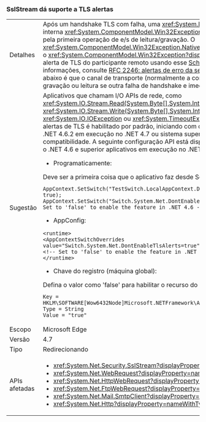 ### <a name="sslstream-supports-tls-alerts"></a>SslStream dá suporte a TLS alertas

|   |   |
|---|---|
|Detalhes|Após um handshake TLS com falha, uma <xref:System.IO.IOException?displayProperty=name> com uma interna <xref:System.ComponentModel.Win32Exception?displayProperty=name> exceção será lançada pela primeira operação de e/s de leitura/gravação. O <xref:System.ComponentModel.Win32Exception.NativeErrorCode?displayProperty=name> de código para o <xref:System.ComponentModel.Win32Exception?displayProperty=name> pode ser mapeado para o alerta de TLS do participante remoto usando esse [Schannel documentação](https://msdn.microsoft.com/library/windows/desktop/dd721886%28v=vs.85%29.aspx). Para obter mais informações, consulte [RFC 2246: alertas de erro da seção 7.2.2](https://tools.ietf.org/html/rfc2246#section-7.2.2)o comportamento no .NET 4.6.2 e abaixo é que o canal de transporte (normalmente a conexão de TCP) atingirá o tempo limite durante a gravação ou leitura se outra falha de handshake e imediatamente depois rejeitou a conexão.|
|Sugestão|Aplicativos que chamam I/O APIs de rede, como <xref:System.IO.Stream.Read(System.Byte[],System.Int32,System.Int32)> / <xref:System.IO.Stream.Write(System.Byte[],System.Int32,System.Int32)> deve tratar <xref:System.IO.IOException> ou <xref:System.TimeoutException?displayProperty=name>. O recurso de alertas de TLS é habilitado por padrão, iniciando com o .NET 4.7. Aplicativos voltados para o .NET 4.0 - .NET 4.6.2 em execução no .NET 4.7 ou sistema superior terá o recurso desativado para preservar a compatibilidade. A seguinte configuração API está disponível para habilitar ou desabilitar o recurso para o .NET 4.6 e superior aplicativos em execução no .NET 4.7 ou framework superior.<ul><li>Programaticamente:</li></ul>Deve ser a primeira coisa que o aplicativo faz desde ServicePointManager inicializar apenas uma vez:<pre><code class="language-C#">AppContext.SetSwitch(&quot;TestSwitch.LocalAppContext.DisableCaching&quot;, true);&#13;&#10;AppContext.SetSwitch(&quot;Switch.System.Net.DontEnableTlsAlerts&quot;, true); // Set to &#39;false&#39; to enable the feature in .NET 4.6 - 4.6.2.&#13;&#10;</code></pre><ul><li>AppConfig:</li></ul><pre><code class="language-XML">&lt;runtime&gt;&#13;&#10;&lt;AppContextSwitchOverrides value=&quot;Switch.System.Net.DontEnableTlsAlerts=true&quot;/&gt;&#13;&#10;&lt;!-- Set to &#39;false&#39; to enable the feature in .NET 4.6 - 4.6.2. --&gt;&#13;&#10;&lt;/runtime&gt;&#13;&#10;</code></pre><ul><li>Chave do registro (máquina global):</li></ul>Defina o valor como 'false' para habilitar o recurso do .NET 4.6 - 4.6.2.<pre><code>Key = HKLM\SOFTWARE\[Wow6432Node\]Microsoft\.NETFramework\AppContext\Switch.System.Net.DontEnableTlsAlerts&#13;&#10;Type = String&#13;&#10;Value = &quot;true&quot;&#13;&#10;</code></pre>|
|Escopo|Microsoft Edge|
|Versão|4.7|
|Tipo|Redirecionando|
|APIs afetadas|<ul><li><xref:System.Net.Security.SslStream?displayProperty=nameWithType></li><li><xref:System.Net.WebRequest?displayProperty=nameWithType></li><li><xref:System.Net.HttpWebRequest?displayProperty=nameWithType></li><li><xref:System.Net.FtpWebRequest?displayProperty=nameWithType></li><li><xref:System.Net.Mail.SmtpClient?displayProperty=nameWithType></li><li><xref:System.Net.Http?displayProperty=nameWithType></li></ul>|

